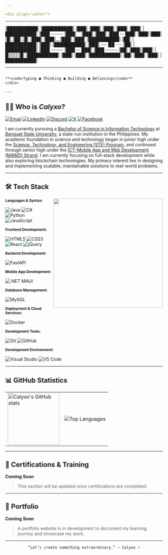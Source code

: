 ```yaml
---

<div align="center">

```
 ----------   ----------   ---          --      --   ---    ---   ----------
|██████████| |██████████| |███|        |███|  |███| |███|  |███| |██████████|
|███ ------  |███|‾‾|███| |███|        |███ -- ███|  |███||███|  |█|.|██|.|█|
|███|        |███|__|███| |███|        |██████████|     |██|     |██████████|
|███|        |██████████| |███|         --- ██ ---      |██|     |██████████|
|███ ------  |███ -- ███| |███ ------      |██|      |███||███|  |█||||||||█|
|██████████| |███|  |███| |██████████|     |██|     |███|  |███| |██████████|
 ----------   ---    ---   ----------       --       ---    ---   ---------- 

```

**<code>Typing ● Thinking ● Building ● Believing</code>**
</div>

---
```


## 🧑‍💻 Who is *Calyxo*?

[![Email](https://img.shields.io/badge/Email-D14836?style=for-the-badge&logo=gmail&labelColor=black)](mailto:agustinraymondallen.dev@gmail.com)
[![LinkedIn](https://img.shields.io/badge/in-LinkedIn-blue?style=for-the-badge&logo=linkedin&labelColor=black)](https://www.linkedin.com/in/raymond-w-agustin)
[![Discord](https://img.shields.io/badge/Discord-5865F2?style=for-the-badge&logo=discord&labelColor=black)](https://discordapp.com/users/1004685049582587934)
[![X](https://img.shields.io/badge/X-grey?style=for-the-badge&logo=x&labelColor=black)](https://x.com/raymond_ag3563)
[![Facebook](https://img.shields.io/badge/Meta-1877F2?style=for-the-badge&logo=facebook&labelColor=black)](https://www.facebook.com/raymond.w.agustin/)

I am currently pursuing a [Bachelor of Science in Information Technology](https://bsu.edu.ph/college-of-information-sciences/) at [Benguet State University](https://bsu.edu.ph/), a state-run institution in the Philippines. My academic foundation in science and technology began in junior high under the [Science, Technology, and Engineering (STE) Program](https://www.facebook.com/groups/841693089505572/), and continued through senior high under the [ICT–Mobile App and Web Development (MAWD) Strand](https://www.sti.edu/programs-shs-details.asp?p=OA==). I am currently focusing on full-stack development while also exploring blockchain technologies. My primary interest lies in designing and implementing scalable, maintainable solutions to real-world problems.

---

## 🛠️ Tech Stack

<img align="right" src="https://github.com/user-attachments/assets/2aea4921-f61a-4c6a-a1b4-31dee1ea5fa5" width="350">


**<small>Languages & Syntax:</small>**

![Java](https://img.shields.io/badge/Java-%23ED8B00.svg?logo=openjdk&labelColor=black&logoColor=df9d45&style=for-the-badge)
![C#](https://custom-icon-badges.demolab.com/badge/C%23-%23239120.svg?logo=cshrp&labelColor=black&logoColor=1b911d&style=for-the-badge)
![Python](https://img.shields.io/badge/Python-3776AB?logo=python&labelColor=black&style=for-the-badge)
![JavaScript](https://img.shields.io/badge/JavaScript-F7DF1E?logo=javascript&labelColor=black&style=for-the-badge)

**<small>Frontend Development:</small>**

![HTML5](https://img.shields.io/badge/HTML5-E34F26?logo=html5&labelColor=black&style=for-the-badge)
![CSS3](https://img.shields.io/badge/CSS-639?logo=css&labelColor=black&logoColor=66339b&style=for-the-badge)
![React](https://img.shields.io/badge/React-61DBFB?style=for-the-badge&logo=react&logoColor=61DBFB&labelColor=black)
![jQuery](https://img.shields.io/badge/jQuery-0769AD?logo=jquery&labelColor=black&style=for-the-badge)

**<small>Backend Development:</small>**

![FastAPI](https://img.shields.io/badge/FastAPI-009688?logo=fastapi&labelColor=black&style=for-the-badge)

**<small>Mobile App Development:</small>**

![.NET MAUI](https://img.shields.io/badge/.NET_MAUI-512BD4?logo=dotnet&labelColor=black&style=for-the-badge)

**<small>Database Management:</small>**

![MySQL](https://img.shields.io/badge/MySQL-4479A1?logo=mysql&labelColor=black&style=for-the-badge)

**<small>Deployment & Cloud Services:</small>**

![Docker](https://img.shields.io/badge/Docker-2496ED?logo=docker&labelColor=black&style=for-the-badge)

**<small>Development Tools:</small>**

![Git](https://img.shields.io/badge/Git-F05032?logo=git&labelColor=black&style=for-the-badge)
![GitHub](https://img.shields.io/badge/GitHub-grey?logo=github&labelColor=black&style=for-the-badge)

**<small>Development Environment:</small>**

![Visual Studio](https://custom-icon-badges.demolab.com/badge/Visual%20Studio-5C2D91.svg?&logo=visualstudio&labelColor=black&style=for-the-badge)
![VS Code](https://custom-icon-badges.demolab.com/badge/Visual%20Studio%20Code-0078d7.svg?logo=vsc&labelColor=black&style=for-the-badge)


---

## 📊 GitHub Statistics

<table align="center">
  <tr>
    <td>
      <img src="https://github-readme-stats.vercel.app/api?username=Calyx404&show_icons=true&theme=tokyonight" alt="Calyxo's GitHub stats" height="165"/>
    </td>
    <td>
      <img src="https://github-readme-stats.vercel.app/api/top-langs/?username=Calyx404&layout=compact&theme=tokyonight" alt="Top Languages"/>
    </td>
  </tr>
</table>

---

## 🧰 Certifications & Training

**Coming Soon**  
> This section will be updated once certifications are completed.

---

## 📝 Portfolio

**Coming Soon**  
> A portfolio website is in development to document my learning journey and showcase my work.

---

<p align="center">
  <code>“Let’s create something extraordinary.” – Calyxo ⚡</code>
</p>
